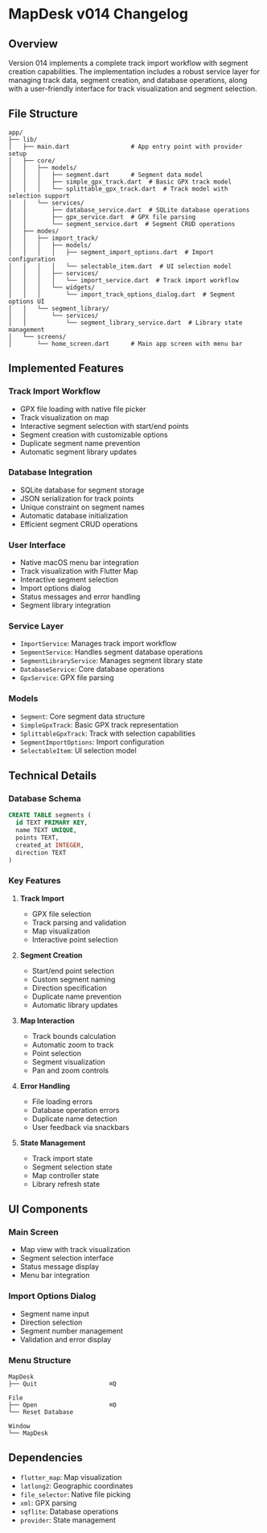 # MapDesk v014 Changelog

## Overview
Version 014 implements a complete track import workflow with segment creation capabilities. The implementation includes a robust service layer for managing track data, segment creation, and database operations, along with a user-friendly interface for track visualization and segment selection.

## File Structure
```
app/
├── lib/
│   ├── main.dart                 # App entry point with provider setup
│   ├── core/
│   │   ├── models/
│   │   │   ├── segment.dart      # Segment data model
│   │   │   ├── simple_gpx_track.dart  # Basic GPX track model
│   │   │   └── splittable_gpx_track.dart  # Track model with selection support
│   │   └── services/
│   │       ├── database_service.dart  # SQLite database operations
│   │       ├── gpx_service.dart  # GPX file parsing
│   │       └── segment_service.dart  # Segment CRUD operations
│   ├── modes/
│   │   ├── import_track/
│   │   │   ├── models/
│   │   │   │   ├── segment_import_options.dart  # Import configuration
│   │   │   │   └── selectable_item.dart  # UI selection model
│   │   │   ├── services/
│   │   │   │   └── import_service.dart  # Track import workflow
│   │   │   └── widgets/
│   │   │       └── import_track_options_dialog.dart  # Segment options UI
│   │   └── segment_library/
│   │       └── services/
│   │           └── segment_library_service.dart  # Library state management
│   └── screens/
│       └── home_screen.dart      # Main app screen with menu bar
```

## Implemented Features

### Track Import Workflow
- GPX file loading with native file picker
- Track visualization on map
- Interactive segment selection with start/end points
- Segment creation with customizable options
- Duplicate segment name prevention
- Automatic segment library updates

### Database Integration
- SQLite database for segment storage
- JSON serialization for track points
- Unique constraint on segment names
- Automatic database initialization
- Efficient segment CRUD operations

### User Interface
- Native macOS menu bar integration
- Track visualization with Flutter Map
- Interactive segment selection
- Import options dialog
- Status messages and error handling
- Segment library integration

### Service Layer
- `ImportService`: Manages track import workflow
- `SegmentService`: Handles segment database operations
- `SegmentLibraryService`: Manages segment library state
- `DatabaseService`: Core database operations
- `GpxService`: GPX file parsing

### Models
- `Segment`: Core segment data structure
- `SimpleGpxTrack`: Basic GPX track representation
- `SplittableGpxTrack`: Track with selection capabilities
- `SegmentImportOptions`: Import configuration
- `SelectableItem`: UI selection model

## Technical Details

### Database Schema
```sql
CREATE TABLE segments (
  id TEXT PRIMARY KEY,
  name TEXT UNIQUE,
  points TEXT,
  created_at INTEGER,
  direction TEXT
)
```

### Key Features
1. **Track Import**
   - GPX file selection
   - Track parsing and validation
   - Map visualization
   - Interactive point selection

2. **Segment Creation**
   - Start/end point selection
   - Custom segment naming
   - Direction specification
   - Duplicate name prevention
   - Automatic library updates

3. **Map Interaction**
   - Track bounds calculation
   - Automatic zoom to track
   - Point selection
   - Segment visualization
   - Pan and zoom controls

4. **Error Handling**
   - File loading errors
   - Database operation errors
   - Duplicate name detection
   - User feedback via snackbars

5. **State Management**
   - Track import state
   - Segment selection state
   - Map controller state
   - Library refresh state

## UI Components

### Main Screen
- Map view with track visualization
- Segment selection interface
- Status message display
- Menu bar integration

### Import Options Dialog
- Segment name input
- Direction selection
- Segment number management
- Validation and error display

### Menu Structure
```
MapDesk
├── Quit                    ⌘Q

File
├── Open                    ⌘O
└── Reset Database

Window
└── MapDesk
```

## Dependencies
- `flutter_map`: Map visualization
- `latlong2`: Geographic coordinates
- `file_selector`: Native file picking
- `xml`: GPX parsing
- `sqflite`: Database operations
- `provider`: State management 